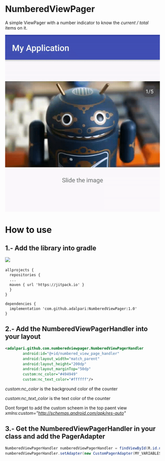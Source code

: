 # NumberedViewPager

A simple ViewPager with a number indicator to know the _current / total_ items on it.

![demo gif](https://raw.githubusercontent.com/adalpari/NumberedViewPager/master/media/demo.gif)

# How to use

## 1.- Add the library into gradle

[![](https://jitpack.io/v/adalpari/NumberedViewPager.svg)](https://jitpack.io/#adalpari/NumberedViewPager)

```
allprojects {
  repositories {
  ...
  maven { url 'https://jitpack.io' }
  }
}
```

```
dependencies {
  implementation 'com.github.adalpari:NumberedViewPager:1.0'
}
```

## 2.- Add the NumberedViewPagerHandler into your layout

```xml
<adalpari.github.com.numberedviewpager.NumberedViewPagerHandler
        android:id="@+id/numbered_view_page_handler"
        android:layout_width="match_parent"
        android:layout_height="200dp"
        android:layout_marginTop="50dp"
        custom:nc_color="#494949"
        custom:nc_text_color="#ffffff"/>
```

_custom:nc_color_ is the background color of the counter

_custom:nc_text_color_ is the text color of the counter

Dont forget to add the custom scheem in the top paent view _xmlns:custom="http://schemas.android.com/apk/res-auto"_

## 3.- Get the NumberedViewPagerHandler in your class and add the PagerAdapter

```java
NumberedViewPagerHandler numberedViewPagerHandler = findViewById(R.id.numbered_view_page_handler);
numberedViewPagerHandler.setAdapter(new CustomPagerAdapter(MY_VARIABLES));
```

